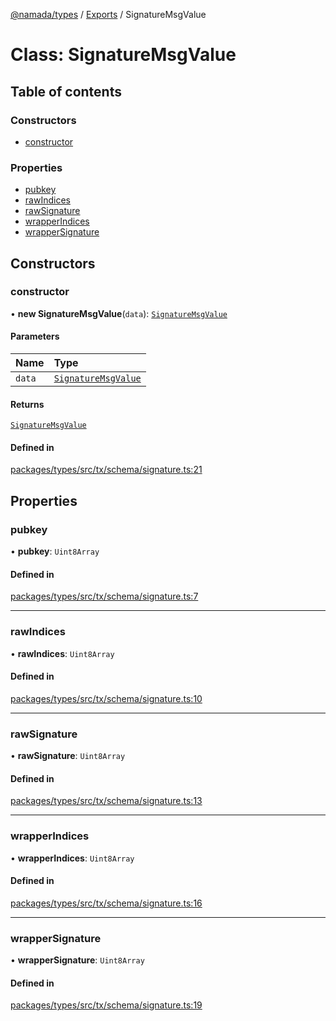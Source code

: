 [@namada/types](../README.md) / [Exports](../modules.md) / SignatureMsgValue

# Class: SignatureMsgValue

## Table of contents

### Constructors

- [constructor](SignatureMsgValue.md#constructor)

### Properties

- [pubkey](SignatureMsgValue.md#pubkey)
- [rawIndices](SignatureMsgValue.md#rawindices)
- [rawSignature](SignatureMsgValue.md#rawsignature)
- [wrapperIndices](SignatureMsgValue.md#wrapperindices)
- [wrapperSignature](SignatureMsgValue.md#wrappersignature)

## Constructors

### constructor

• **new SignatureMsgValue**(`data`): [`SignatureMsgValue`](SignatureMsgValue.md)

#### Parameters

| Name | Type |
| :------ | :------ |
| `data` | [`SignatureMsgValue`](SignatureMsgValue.md) |

#### Returns

[`SignatureMsgValue`](SignatureMsgValue.md)

#### Defined in

[packages/types/src/tx/schema/signature.ts:21](https://github.com/anoma/namada-interface/blob/dedbae7e806a646649051a09499b31d03fef0091/packages/types/src/tx/schema/signature.ts#L21)

## Properties

### pubkey

• **pubkey**: `Uint8Array`

#### Defined in

[packages/types/src/tx/schema/signature.ts:7](https://github.com/anoma/namada-interface/blob/dedbae7e806a646649051a09499b31d03fef0091/packages/types/src/tx/schema/signature.ts#L7)

___

### rawIndices

• **rawIndices**: `Uint8Array`

#### Defined in

[packages/types/src/tx/schema/signature.ts:10](https://github.com/anoma/namada-interface/blob/dedbae7e806a646649051a09499b31d03fef0091/packages/types/src/tx/schema/signature.ts#L10)

___

### rawSignature

• **rawSignature**: `Uint8Array`

#### Defined in

[packages/types/src/tx/schema/signature.ts:13](https://github.com/anoma/namada-interface/blob/dedbae7e806a646649051a09499b31d03fef0091/packages/types/src/tx/schema/signature.ts#L13)

___

### wrapperIndices

• **wrapperIndices**: `Uint8Array`

#### Defined in

[packages/types/src/tx/schema/signature.ts:16](https://github.com/anoma/namada-interface/blob/dedbae7e806a646649051a09499b31d03fef0091/packages/types/src/tx/schema/signature.ts#L16)

___

### wrapperSignature

• **wrapperSignature**: `Uint8Array`

#### Defined in

[packages/types/src/tx/schema/signature.ts:19](https://github.com/anoma/namada-interface/blob/dedbae7e806a646649051a09499b31d03fef0091/packages/types/src/tx/schema/signature.ts#L19)
